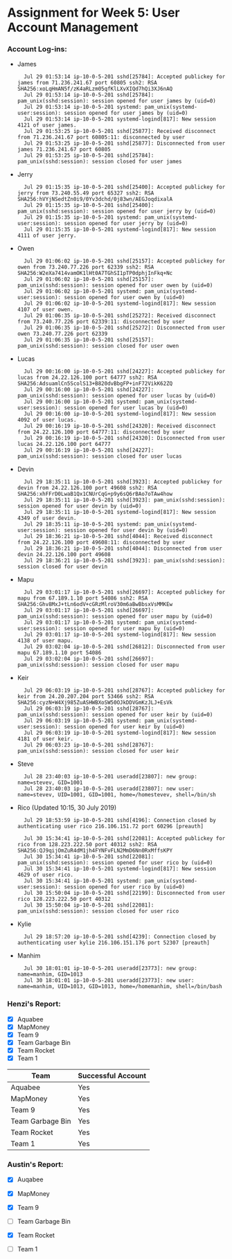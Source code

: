 # Assignment for Week 5: User Account Management


### Account Log-ins:
- James

		Jul 29 01:53:14 ip-10-0-5-201 sshd[25784]: Accepted publickey for james from 71.236.241.67 port 60805 ssh2: RSA SHA256:xoLqHmAN5f/zK4aRLzm05qfKlLXvXIQd7hQi3XJ6nAQ
		Jul 29 01:53:14 ip-10-0-5-201 sshd[25784]: pam_unix(sshd:session): session opened for user james by (uid=0)
		Jul 29 01:53:14 ip-10-0-5-201 systemd: pam_unix(systemd-user:session): session opened for user james by (uid=0)
		Jul 29 01:53:14 ip-10-0-5-201 systemd-logind[817]: New session 4121 of user james.
		Jul 29 01:53:25 ip-10-0-5-201 sshd[25877]: Received disconnect from 71.236.241.67 port 60805:11: disconnected by user
		Jul 29 01:53:25 ip-10-0-5-201 sshd[25877]: Disconnected from user james 71.236.241.67 port 60805
		Jul 29 01:53:25 ip-10-0-5-201 sshd[25784]: pam_unix(sshd:session): session closed for user james


- Jerry

		Jul 29 01:15:35 ip-10-0-5-201 sshd[25400]: Accepted publickey for jerry from 73.240.55.49 port 65327 ssh2: RSA SHA256:hVYjNSedtZn0i9/0Yv3dchd/0j83wn/AEGJoqdixalA
		Jul 29 01:15:35 ip-10-0-5-201 sshd[25400]: pam_unix(sshd:session): session opened for user jerry by (uid=0)
		Jul 29 01:15:35 ip-10-0-5-201 systemd: pam_unix(systemd-user:session): session opened for user jerry by (uid=0)
		Jul 29 01:15:35 ip-10-0-5-201 systemd-logind[817]: New session 4111 of user jerry.


- Owen

		Jul 29 01:06:02 ip-10-0-5-201 sshd[25157]: Accepted publickey for owen from 73.240.77.226 port 62339 ssh2: RSA SHA256:W2eXa7414vamOK1lHt0A7TGhSI1pTP0dphjInFkq+Nc
		Jul 29 01:06:02 ip-10-0-5-201 sshd[25157]: pam_unix(sshd:session): session opened for user owen by (uid=0)
		Jul 29 01:06:02 ip-10-0-5-201 systemd: pam_unix(systemd-user:session): session opened for user owen by (uid=0)
		Jul 29 01:06:02 ip-10-0-5-201 systemd-logind[817]: New session 4107 of user owen.
		Jul 29 01:06:35 ip-10-0-5-201 sshd[25272]: Received disconnect from 73.240.77.226 port 62339:11: disconnected by user
		Jul 29 01:06:35 ip-10-0-5-201 sshd[25272]: Disconnected from user owen 73.240.77.226 port 62339
		Jul 29 01:06:35 ip-10-0-5-201 sshd[25157]: pam_unix(sshd:session): session closed for user owen


- Lucas

		Jul 29 00:16:00 ip-10-0-5-201 sshd[24227]: Accepted publickey for lucas from 24.22.126.100 port 64777 ssh2: RSA SHA256:AdsuamlCn5ScolS13+B820dvBbgFP+inF72VikK62ZQ
		Jul 29 00:16:00 ip-10-0-5-201 sshd[24227]: pam_unix(sshd:session): session opened for user lucas by (uid=0)
		Jul 29 00:16:00 ip-10-0-5-201 systemd: pam_unix(systemd-user:session): session opened for user lucas by (uid=0)
		Jul 29 00:16:00 ip-10-0-5-201 systemd-logind[817]: New session 4092 of user lucas.
		Jul 29 00:16:19 ip-10-0-5-201 sshd[24320]: Received disconnect from 24.22.126.100 port 64777:11: disconnected by user
		Jul 29 00:16:19 ip-10-0-5-201 sshd[24320]: Disconnected from user lucas 24.22.126.100 port 64777
		Jul 29 00:16:19 ip-10-0-5-201 sshd[24227]: pam_unix(sshd:session): session closed for user lucas


- Devin

		Jul 29 18:35:11 ip-10-0-5-201 sshd[3923]: Accepted publickey for devin from 24.22.126.100 port 49608 ssh2: RSA SHA256:xhFFrD0LwaB1Qx1CNUrCqG+p9y6sQ6rBAo7oTAw4how
		Jul 29 18:35:11 ip-10-0-5-201 sshd[3923]: pam_unix(sshd:session): session opened for user devin by (uid=0)
		Jul 29 18:35:11 ip-10-0-5-201 systemd-logind[817]: New session 4349 of user devin.
		Jul 29 18:35:11 ip-10-0-5-201 systemd: pam_unix(systemd-user:session): session opened for user devin by (uid=0)
		Jul 29 18:36:21 ip-10-0-5-201 sshd[4044]: Received disconnect from 24.22.126.100 port 49608:11: disconnected by user
		Jul 29 18:36:21 ip-10-0-5-201 sshd[4044]: Disconnected from user devin 24.22.126.100 port 49608
		Jul 29 18:36:21 ip-10-0-5-201 sshd[3923]: pam_unix(sshd:session): session closed for user devin


- Mapu

		Jul 29 03:01:17 ip-10-0-5-201 sshd[26697]: Accepted publickey for mapu from 67.189.1.10 port 54086 ssh2: RSA SHA256:Ghv8MxJ+tLn6odV+cGRzMlroV30m6aBwBbsxVsMMKEw
		Jul 29 03:01:17 ip-10-0-5-201 sshd[26697]: pam_unix(sshd:session): session opened for user mapu by (uid=0)
		Jul 29 03:01:17 ip-10-0-5-201 systemd: pam_unix(systemd-user:session): session opened for user mapu by (uid=0)
		Jul 29 03:01:17 ip-10-0-5-201 systemd-logind[817]: New session 4138 of user mapu.
		Jul 29 03:02:04 ip-10-0-5-201 sshd[26812]: Disconnected from user mapu 67.189.1.10 port 54086
		Jul 29 03:02:04 ip-10-0-5-201 sshd[26697]: pam_unix(sshd:session): session closed for user mapu


- Keir

		Jul 29 06:03:19 ip-10-0-5-201 sshd[28767]: Accepted publickey for keir from 24.20.207.204 port 53466 ssh2: RSA SHA256:cyzN+W4Xj985ZuASHWBXoSW50OJkDDVGmKzJLJ+EsVk
		Jul 29 06:03:19 ip-10-0-5-201 sshd[28767]: pam_unix(sshd:session): session opened for user keir by (uid=0)
		Jul 29 06:03:19 ip-10-0-5-201 systemd: pam_unix(systemd-user:session): session opened for user keir by (uid=0)
		Jul 29 06:03:19 ip-10-0-5-201 systemd-logind[817]: New session 4181 of user keir.
		Jul 29 06:03:23 ip-10-0-5-201 sshd[28767]: pam_unix(sshd:session): session closed for user keir


- Steve

		Jul 28 23:40:03 ip-10-0-5-201 useradd[23807]: new group: name=stevev, GID=1001
		Jul 28 23:40:03 ip-10-0-5-201 useradd[23807]: new user: name=stevev, UID=1001, GID=1001, home=/homestevev, shell=/bin/sh


- Rico (Updated 10:15, 30 July 2019)

		Jul 29 18:53:59 ip-10-0-5-201 sshd[4196]: Connection closed by authenticating user rico 216.106.151.72 port 60296 [preauth]

		Jul 30 15:34:41 ip-10-0-5-201 sshd[22081]: Accepted publickey for rico from 128.223.222.50 port 40312 ssh2: RSA SHA256:QJ9qijOmZuR4dM1jh4FYNFvFLN2MmD6Nn0RxMffsKPY
		Jul 30 15:34:41 ip-10-0-5-201 sshd[22081]: pam_unix(sshd:session): session opened for user rico by (uid=0)
		Jul 30 15:34:41 ip-10-0-5-201 systemd-logind[817]: New session 4629 of user rico.
		Jul 30 15:34:41 ip-10-0-5-201 systemd: pam_unix(systemd-user:session): session opened for user rico by (uid=0)
		Jul 30 15:50:04 ip-10-0-5-201 sshd[22199]: Disconnected from user rico 128.223.222.50 port 40312
		Jul 30 15:50:04 ip-10-0-5-201 sshd[22081]: pam_unix(sshd:session): session closed for user rico


- Kylie

		Jul 29 18:57:20 ip-10-0-5-201 sshd[4239]: Connection closed by authenticating user kylie 216.106.151.176 port 52307 [preauth]


- Manhim

		Jul 30 18:01:01 ip-10-0-5-201 useradd[23773]: new group: name=manhim, GID=1013
		Jul 30 18:01:01 ip-10-0-5-201 useradd[23773]: new user: name=manhim, UID=1013, GID=1013, home=/homemanhim, shell=/bin/bash



### Henzi's Report:
- [x] Aquabee
- [x] MapMoney
- [x] Team 9
- [x] Team Garbage Bin
- [x] Team Rocket
- [x] Team 1

Team | Successful Account
---- | ------------------
Aquabee | Yes
MapMoney | Yes
Team 9 | Yes
Team Garbage Bin | Yes
Team Rocket | Yes
Team 1 | Yes

### Austin's Report:
- [x] Auqabee
- [x] MapMoney
- [x] Team 9
- [ ] Team Garbage Bin
- [x] Team Rocket
- [ ] Team 1

